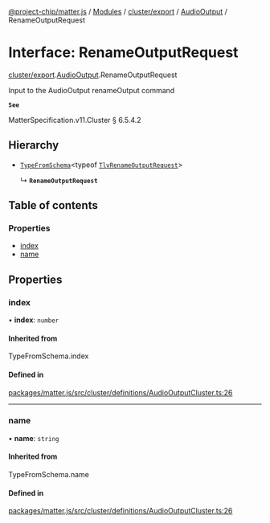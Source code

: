 [@project-chip/matter.js](../README.md) / [Modules](../modules.md) / [cluster/export](../modules/cluster_export.md) / [AudioOutput](../modules/cluster_export.AudioOutput.md) / RenameOutputRequest

# Interface: RenameOutputRequest

[cluster/export](../modules/cluster_export.md).[AudioOutput](../modules/cluster_export.AudioOutput.md).RenameOutputRequest

Input to the AudioOutput renameOutput command

**`See`**

MatterSpecification.v11.Cluster § 6.5.4.2

## Hierarchy

- [`TypeFromSchema`](../modules/tlv_export.md#typefromschema)\<typeof [`TlvRenameOutputRequest`](../modules/cluster_export.AudioOutput.md#tlvrenameoutputrequest)\>

  ↳ **`RenameOutputRequest`**

## Table of contents

### Properties

- [index](cluster_export.AudioOutput.RenameOutputRequest.md#index)
- [name](cluster_export.AudioOutput.RenameOutputRequest.md#name)

## Properties

### index

• **index**: `number`

#### Inherited from

TypeFromSchema.index

#### Defined in

[packages/matter.js/src/cluster/definitions/AudioOutputCluster.ts:26](https://github.com/project-chip/matter.js/blob/558e12c94a201592c28c7bc0743705360b3e5ca6/packages/matter.js/src/cluster/definitions/AudioOutputCluster.ts#L26)

___

### name

• **name**: `string`

#### Inherited from

TypeFromSchema.name

#### Defined in

[packages/matter.js/src/cluster/definitions/AudioOutputCluster.ts:26](https://github.com/project-chip/matter.js/blob/558e12c94a201592c28c7bc0743705360b3e5ca6/packages/matter.js/src/cluster/definitions/AudioOutputCluster.ts#L26)
